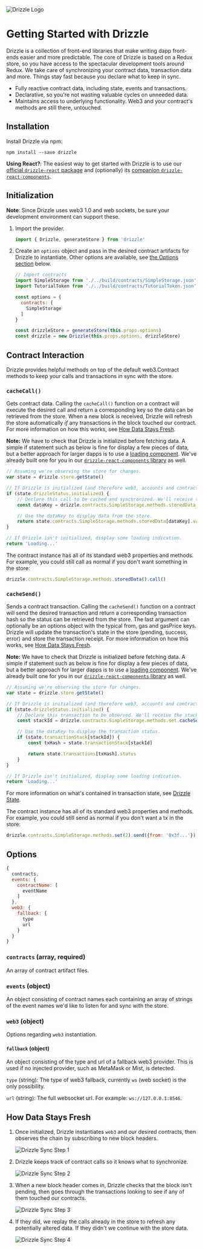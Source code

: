 <img style="max-width: 160px;" src="/images/suite/drizzle/drizzle-logo-choc.svg" alt="Drizzle Logo" />

# Getting Started with Drizzle

Drizzle is a collection of front-end libraries that make writing dapp front-ends easier and more predictable. The core of Drizzle is based on a Redux store, so you have access to the spectacular development tools around Redux. We take care of synchronizing your contract data, transaction data and more. Things stay fast because you declare what to keep in sync.
*   Fully reactive contract data, including state, events and transactions.
*   Declarative, so you're not wasting valuable cycles on unneeded data.
*   Maintains access to underlying functionality. Web3 and your contract's methods are still there, untouched.

## Installation

Install Drizzle via npm:
```
npm install --save drizzle
```

**Using React?**: The easiest way to get started with Drizzle is to use our [official `drizzle-react` package](https://github.com/trufflesuite/drizzle-react) and (optionally) its [companion `drizzle-react-components`](https://github.com/trufflesuite/drizzle-react-components).

## Initialization

**Note**: Since Drizzle uses web3 1.0 and web sockets, be sure your development environment can support these.

1. Import the provider.
   ```javascript
   import { Drizzle, generateStore } from 'drizzle'
   ```

1. Create an `options` object and pass in the desired contract artifacts for Drizzle to instantiate. Other options are available, see [the Options section](#options) below.
   ```javascript
   // Import contracts
   import SimpleStorage from './../build/contracts/SimpleStorage.json'
   import TutorialToken from './../build/contracts/TutorialToken.json'

   const options = {
     contracts: [
       SimpleStorage
     ]
   }

   const drizzleStore = generateStore(this.props.options)
   const drizzle = new Drizzle(this.props.options, drizzleStore)
   ```

## Contract Interaction

Drizzle provides helpful methods on top of the default web3.Contract methods to keep your calls and transactions in sync with the store.

### `cacheCall()`

Gets contract data. Calling the `cacheCall()` function on a contract will execute the desired call and return a corresponding key so the data can be retrieved from the store. When a new block is received, Drizzle will refresh the store automatically _if_ any transactions in the block touched our contract. For more information on how this works, see [How Data Stays Fresh](#how-data-stays-fresh).

**Note:** We have to check that Drizzle is initialized before fetching data. A simple if statement such as below is fine for display a few pieces of data, but a better approach for larger dapps is to use a [loading component](https://github.com/trufflesuite/drizzle-react#recipe-loading-component). We've already built one for you in our [`drizzle-react-components` library](https://github.com/trufflesuite/drizzle-react-components) as well.
```javascript
// Assuming we're observing the store for changes.
var state = drizzle.store.getState()

// If Drizzle is initialized (and therefore web3, accounts and contracts), continue.
if (state.drizzleStatus.initialized) {
    // Declare this call to be cached and synchronized. We'll receive the store key for recall.
    const dataKey = drizzle.contracts.SimpleStorage.methods.storedData.cacheCall()

    // Use the dataKey to display data from the store.
    return state.contracts.SimpleStorage.methods.storedData[dataKey].value
}

// If Drizzle isn't initialized, display some loading indication.
return 'Loading...'
```

The contract instance has all of its standard web3 properties and methods. For example, you could still call as normal if you don't want something in the store:
```javascript
drizzle.contracts.SimpleStorage.methods.storedData().call()
```

### `cacheSend()`

Sends a contract transaction. Calling the `cacheSend()` function on a contract will send the desired transaction and return a corresponding transaction hash so the status can be retrieved from the store. The last argument can optionally be an options object with the typical from, gas and gasPrice keys. Drizzle will update the transaction's state in the store (pending, success, error) and store the transaction receipt. For more information on how this works, see [How Data Stays Fresh](#how-data-stays-fresh).

**Note:** We have to check that Drizzle is initialized before fetching data. A simple if statement such as below is fine for display a few pieces of data, but a better approach for larger dapps is to use a [loading component](https://github.com/trufflesuite/drizzle-react#recipe-loading-component). We've already built one for you in our [`drizzle-react-components` library](https://github.com/trufflesuite/drizzle-react-components) as well.
```javascript
// Assuming we're observing the store for changes.
var state = drizzle.store.getState()

// If Drizzle is initialized (and therefore web3, accounts and contracts), continue.
if (state.drizzleStatus.initialized) {
    // Declare this transaction to be observed. We'll receive the stackId for reference.
    const stackId = drizzle.contracts.SimpleStorage.methods.set.cacheSend(2, {from: '0x3f...'})

    // Use the dataKey to display the transaction status.
    if (state.transactionStack[stackId]) {
        const txHash = state.transactionStack[stackId]

        return state.transactions[txHash].status
    }
}

// If Drizzle isn't initialized, display some loading indication.
return 'Loading...'
```

For more information on what's contained in transaction state, see [Drizzle State](#drizzle-state).

The contract instance has all of its standard web3 properties and methods. For example, you could still send as normal if you don't want a tx in the store:
```javascript
drizzle.contracts.SimpleStorage.methods.set(2).send({from: '0x3f...'})
```

## Options

```javascript
{
  contracts,
  events: {
    contractName: [
      eventName
    ]
  },
  web3: {
    fallback: {
      type
      url
    }
  }
}
```
### `contracts` (array, required)
An array of contract artifact files.

### `events` (object)
An object consisting of contract names each containing an array of strings of the event names we'd like to listen for and sync with the store.

### `web3` (object)
Options regarding `web3` instantiation.

#### `fallback` (object)
An object consisting of the type and url of a fallback web3 provider. This is used if no injected provider, such as MetaMask or Mist, is detected.

`type` (string): The type of web3 fallback, currently `ws` (web socket) is the only possibility.

`url` (string): The full websocket url. For example: `ws://127.0.0.1:8546`.

## How Data Stays Fresh

1. Once initialized, Drizzle instantiates `web3` and our desired contracts, then observes the chain by subscribing to new block headers.

   ![Drizzle Sync Step 1](https://github.com/trufflesuite/drizzle/blob/master/readme/drizzle-sync1.png?raw=true)

1. Drizzle keeps track of contract calls so it knows what to synchronize.

   ![Drizzle Sync Step 2](https://github.com/trufflesuite/drizzle/blob/master/readme/drizzle-sync2.png?raw=true)

1. When a new block header comes in, Drizzle checks that the block isn't pending, then goes through the transactions looking to see if any of them touched our contracts.

   ![Drizzle Sync Step 3](https://github.com/trufflesuite/drizzle/blob/master/readme/drizzle-sync3.png?raw=true)

1. If they did, we replay the calls already in the store to refresh any potentially altered data. If they didn't we continue with the store data.

   ![Drizzle Sync Step 4](https://github.com/trufflesuite/drizzle/blob/master/readme/drizzle-sync4.png?raw=true)

